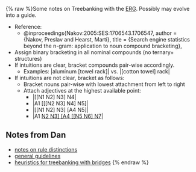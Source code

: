 {% raw %}Some notes on Treebanking with the [ERG](../ErgTop). Possibly may evolve
into a guide.

- Reference:
  - @inproceedings{Nakov:2005:SES:1706543.1706547, author = {Nakov,
Preslav and Hearst, Marti}, title = {Search engine statistics
beyond the n-gram: application to noun compound bracketing},
- Assign binary bracketing in all nominal compounds (no ternary+
structures)
- If intuitions are clear, bracket compounds pair-wise accordingly.
  - Examples: \|aluminum \[towel rack\]\| vs. \|\[cotton towel\]
rack\|
- If intuitions are not clear, bracket as follows:
  - Bracket nouns pair-wise with lowest attachment from left to
right
  - Attach adjectives at the highest available point:
    - \|\[\[N1 N2\] N3\] N4\|
    - \|A1 \[\[\[N2 N3\] N4\] N5\]\|
    - \|\[\[N1 N2\] N3\] \[A4 N5\]\|
    - \|A1 [N2 N3\] \[A4 \[\[N5 N6\]
N7](/N2%20N3%5D%20%5BA4%20%5B%5BN5%20N6%5D%20N7)\|

## Notes from Dan

- [notes on rule distinctions](../ErgTreebankingRules)
- [general guidelines](../ErgTreebankingGuidelines)
- [heuristics for treebanking with bridges](../ErgTreebankingBridges)
{% endraw %}